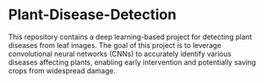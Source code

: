 # Plant-Disease-Detection
This repository contains a deep learning-based project for detecting plant diseases from leaf images. The goal of this project is to leverage convolutional neural networks (CNNs) to accurately identify various diseases affecting plants, enabling early intervention and potentially saving crops from widespread damage.
